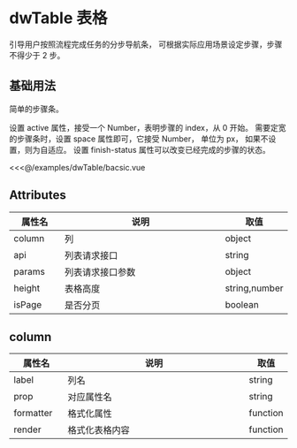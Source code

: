 

# dwTable 表格

引导用户按照流程完成任务的分步导航条， 可根据实际应用场景设定步骤，步骤不得少于 2 步。

## 基础用法

简单的步骤条。

设置 active 属性，接受一个 Number，表明步骤的 index，从 0 开始。 需要定宽的步骤条时，设置 space 属性即可，它接受 Number， 单位为 px， 如果不设置，则为自适应。 设置 finish-status 属性可以改变已经完成的步骤的状态。


<<<@/examples/dwTable/bacsic.vue

<style>
table th:first-of-type {
    width: 20%;
}
table th:nth-of-type(2) {
    width: 100%;
}
table th:nth-of-type(3) {
    width: 100px;
}
</style>

## Attributes

| 属性名            | 说明       | 取值            |
|----------------|----------|---------------|
| column         | 列        | object        | 
| api            | 列表请求接口   | string        | 
| params            | 列表请求接口参数 | object        | 
| height            | 表格高度     | string,number | 
| isPage            | 是否分页     | boolean       | 

## column

| 属性名    | 说明      | 取值            |
|--------|---------|---------------|
| label  | 列名      | string        | 
| prop    | 对应属性名   | string        | 
| formatter | 格式化属性   | function      | 
| render | 格式化表格内容 | function | 


